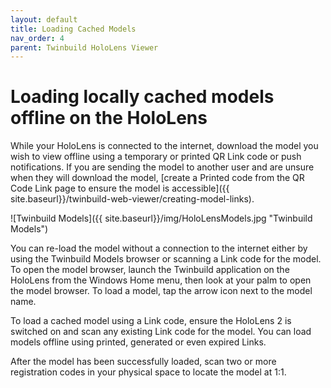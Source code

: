 ```yaml
---
layout: default
title: Loading Cached Models
nav_order: 4
parent: Twinbuild HoloLens Viewer
---
```


# Loading locally cached models offline on the HoloLens

While your HoloLens is connected to the internet, download the model you wish to view offline using a temporary or printed QR Link code or push notifications. If you are sending the model to another user and are unsure when they will download the model, [create a Printed code from the QR Code Link page to ensure the model is accessible]({{ site.baseurl}}/twinbuild-web-viewer/creating-model-links).

![Twinbuild Models]({{ site.baseurl}}/img/HoloLensModels.jpg "Twinbuild Models")

You can re-load the model without a connection to the internet either by using the Twinbuild Models browser or scanning a Link code for the model. To open the model browser, launch the Twinbuild application on the HoloLens from the Windows Home menu, then look at your palm to open the model browser. To load a model, tap the arrow icon next to the model name.

To load a cached model using a Link code, ensure the HoloLens 2 is switched on and scan any existing Link code for the model. You can load models offline using printed, generated or even expired Links.

After the model has been successfully loaded, scan two or more registration codes in your physical space to locate the model at 1:1.
